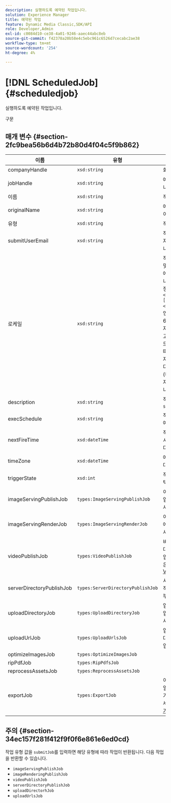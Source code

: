 ```yaml
---
description: 실행하도록 예약된 작업입니다.
solution: Experience Manager
title: 예약된 작업
feature: Dynamic Media Classic,SDK/API
role: Developer,Admin
exl-id: c0084d10-ce38-4a01-9246-aaec44abc8eb
source-git-commit: f42378a20b58e4c5ebc961c6526d7cecabc2ae38
workflow-type: tm+mt
source-wordcount: '254'
ht-degree: 4%

---
```


# [!DNL ScheduledJob]{#scheduledjob}

실행하도록 예약된 작업입니다.

구문

## 매개 변수 {#section-2fc9bea56b6d4b72b80d4f04c5f9b862}

| 이름 | 유형 | 설명 |
|---|---|---|
| companyHandle | `xsd:string` | 회사 핸들. |
| jobHandle | `xsd:string` | 예약된 작업 핸들입니다. |
| 이름 | `xsd:string` | 작업 이름. |
| originalName | `xsd:string` | 예약된 작업의 원래 이름입니다. |
| 유형 | `xsd:string` | 작업 유형입니다. |
| submitUserEmail | `xsd:string` | 작업을 예약한 사용자의 이메일 주소입니다. |
| 로케일 | `xsd:string` | 작업 로그 세부 사항 및 전자 메일 지역화에 사용할 로케일입니다. 로켈은 로 지정됩니다. `<language_code>[- <country_code>]`: 언어 코드가 ISO-639에 따라 소문자, 두 문자 코드이고, 선택적 국가 코드는 ISO-3166에 따라 지정된 대소문자 두 문자 코드입니다. 예를 들어 영어(미국)의 로케일 문자열은 다음과 같습니다. `en-US`. |
| description | `xsd:string` | 작업에 대한 원래 `submitJob`. |
| execSchedule | `xsd:string` | 작업이 실행되도록 예약된 경우입니다. |
| nextFireTime | `xsd:dateTime` | 작업이 실행된 날짜, 시간 및 시간대입니다. |
| timeZone | `xsd:dateTime` | 예약된 작업의 시간대입니다. |
| triggerState | `xsd:int` | 작업 트리거 상태 선택. |
| imageServingPublishJob | `types:ImageServingPublishJob` | 이미지 제공 게시 작업에 대한 작업 세부 사항입니다. |
| imageServingRenderJob | `types:ImageServingRenderJob` | 이미지 렌더링 작업에 대한 작업 세부 사항입니다. |
| videoPublishJob | `types:VideoPublishJob` | 비디오 게시 작업에 대한 작업 세부 사항입니다. 자세한 내용은 [VideoPublishJob](https://experienceleague.adobe.com/docs/dynamic-media-developer-resources/image-production-api/data-types/r-scheduled-job.html). |
| serverDirectoryPublishJob | `types:ServerDirectoryPublishJob` | 서버 디렉터리 게시 작업에 대한 작업 세부 정보입니다. |
| uploadDirectoryJob | `types:UploadDirectoryJob` | 업로드 디렉토리 작업에 대한 작업 세부 사항입니다. |
| uploadUrlJob | `types:UploadUrlsJob` | 업로드 URL 작업에 대한 작업 세부 사항입니다. |
| optimizeImagesJob | `types:OptimizeImagesJob` |  |
| ripPdfJob | `types:RipPdfsJob` |  |
| reprocessAssetsJob | `types:ReprocessAssetsJob` |  |
| exportJob | `types:ExportJob` | 이전에 업로드한 파일의 인증된 내보내기를 허용합니다. 자세한 내용은 [내보내기 작업](https://experienceleague.adobe.com/docs/dynamic-media-developer-resources/image-production-api/data-types/r-scheduled-job.html). |

## 주의 {#section-34ec157f281f412f9f0f6e861e6ed0cd}

작업 유형 값을 `submitJob`를 입력하면 해당 유형에 따라 작업이 반환됩니다. 다음 작업을 반환할 수 있습니다.

* `imageServingPublishJob`
* `imageRenderingPublishJob`
* `videoPublishJob`
* `serverDirectoryPublishJob`
* `uploadDirectorhJob`
* `uploadUrlsJob`
